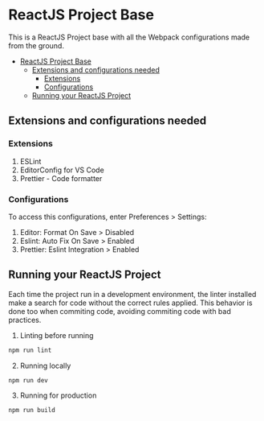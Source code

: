 # ReactJS Project Base

This is a ReactJS Project base with all the Webpack configurations made from the ground.

- [ReactJS Project Base](#reactjs-project-base)
  - [Extensions and configurations needed](#extensions-and-configurations-needed)
    - [Extensions](#extensions)
    - [Configurations](#configurations)
  - [Running your ReactJS Project](#running-your-reactjs-project)

## Extensions and configurations needed

### Extensions

1. ESLint
2. EditorConfig for VS Code
3. Prettier - Code formatter

### Configurations

To access this configurations, enter Preferences > Settings:

1. Editor: Format On Save > Disabled
2. Eslint: Auto Fix On Save > Enabled
3. Prettier: Eslint Integration > Enabled

## Running your ReactJS Project

Each time the project run in a development environment, the linter installed make a search for code without the correct rules applied. This behavior is done too when commiting code, avoiding commiting code with bad practices.

1. Linting before running

```bash
npm run lint
```

2. Running locally

```bash
npm run dev
```

3. Running for production

```bash
npm run build
```
